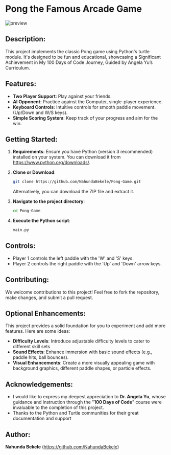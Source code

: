 # Pong the Famous Arcade Game

![preview](https://github.com/NahundaBekele/Pong-Game/assets/138674654/2d197d15-2d1e-4a4d-8783-87620ff80855)

## Description:

This project implements the classic Pong game using Python's turtle module. It's designed to be fun and educational, showcasing a Significant Achievement in My 100 Days of Code Journey, Guided by Angela Yu’s Curriculum.

## Features:

- **Two Player Support**: Play against your friends.
- **AI Opponent**: Practice against the Computer, single-player experience.
- **Keyboard Controls**: Intuitive controls for smooth paddle movement. (Up/Down and W/S keys).
- **Simple Scoring System**: Keep track of your progress and aim for the win.

## Getting Started:

1. **Requirements**: Ensure you have Python (version 3 recommended) installed on your system. You can download it from https://www.python.org/downloads/.
2. **Clone or Download**:

    ```bash
    git clone https://github.com/NahundaBekele/Pong-Game.git
    ```
    Alternatively, you can download the ZIP file and extract it.

3. **Navigate to the project directory**:

    ```bash
    cd Pong-Game
    ```

4. **Execute the Python script**:

    ```bash
    main.py
    ```

## Controls:

- Player 1 controls the left paddle with the 'W' and 'S' keys.
- Player 2 controls the right paddle with the 'Up' and 'Down' arrow keys.

## Contributing:

We welcome contributions to this project! Feel free to fork the repository, make changes, and submit a pull request. 

## Optional Enhancements:

This project provides a solid foundation for you to experiment and add more features. Here are some ideas:

- **Difficulty Levels**: Introduce adjustable difficulty levels to cater to different skill sets
- **Sound Effects**: Enhance immersion with basic sound effects (e.g., paddle hits, ball bounces).
- **Visual Enhancements**: Create a more visually appealing game with background graphics, different paddle shapes, or particle effects.

## Acknowledgements:

- I would like to express my deepest appreciation to **Dr. Angela Yu**, whose guidance and instruction through the "**100 Days of Code**" course were invaluable to the completion of this project.
- Thanks to the Python and Turtle communities for their great documentation and support

## Author:
 **Nahunda Bekele** (https://github.com/NahundaBekele)

